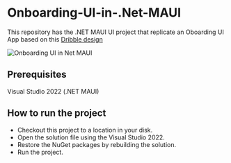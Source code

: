 # Onboarding-UI-in-.Net-MAUI

This repository has the .NET MAUI UI project that replicate an Oboarding UI App based on this [Dribble design](https://dribbble.com/shots/17003513-Onboarding-screens-Daily-UI-023-Mobile-app)


![Onboarding UI in  Net MAUI](https://user-images.githubusercontent.com/116951404/204075590-bcc91123-cd1f-4e2a-b062-ad3ea3cfa5b8.gif)


## Prerequisites

Visual Studio 2022 (.NET MAUI)

## How to run the project

* Checkout this project to a location in your disk.
* Open the solution file using the Visual Studio 2022.
* Restore the NuGet packages by rebuilding the solution.
* Run the project.
